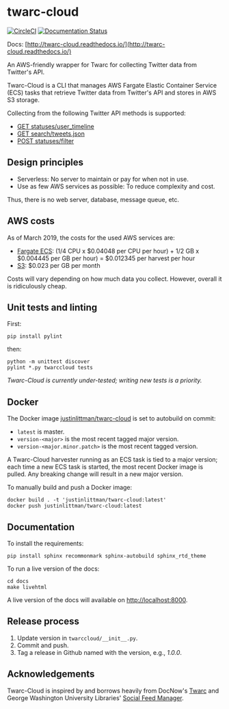 # twarc-cloud
[![CircleCI](https://circleci.com/gh/justinlittman/twarc-cloud.svg?style=svg)](https://circleci.com/gh/justinlittman/twarc-cloud)
[![Documentation Status](https://readthedocs.org/projects/twarc-cloud/badge/?version=latest)](https://twarc-cloud.readthedocs.io/en/latest/?badge=latest)

Docs: [http://twarc-cloud.readthedocs.io/](http://twarc-cloud.readthedocs.io/)

An AWS-friendly wrapper for Twarc for collecting Twitter data from Twitter's API.

Twarc-Cloud is a CLI that manages AWS Fargate Elastic Container Service (ECS) tasks that retrieve Twitter data from Twitter's API
and stores in AWS S3 storage.

Collecting from the following Twitter API methods is supported:
* [GET statuses/user_timeline](https://developer.twitter.com/en/docs/tweets/timelines/api-reference/get-statuses-user_timeline)
* [GET search/tweets.json](https://developer.twitter.com/en/docs/tweets/search/api-reference/get-search-tweets)
* [POST statuses/filter](https://developer.twitter.com/en/docs/tweets/filter-realtime/overview/statuses-filter)

## Design principles

* Serverless: No server to maintain or pay for when not in use.
* Use as few AWS services as possible: To reduce complexity and cost.

Thus, there is no web server, database, message queue, etc.

## AWS costs

As of March 2019, the costs for the used AWS services are:
* [Fargate ECS](https://aws.amazon.com/fargate/pricing/): (1/4 CPU x $0.04048 per CPU per hour) + 1/2 GB x $0.004445 per GB per hour) = $0.012345 per harvest per hour
* [S3](https://aws.amazon.com/s3/pricing/): $0.023 per GB per month

Costs will vary depending on how much data you collect. However, overall it is ridiculously cheap.

## Unit tests and linting
First:
```
pip install pylint
```

then:
```
python -m unittest discover
pylint *.py twarccloud tests

```

_Twarc-Cloud is currently under-tested; writing new tests is a priority._ 


## Docker
The Docker image [justinlittman/twarc-cloud](https://hub.docker.com/r/justinlittman/twarc-cloud) is set to autobuild on commit:
* `latest` is master.
* `version-<major>` is the most recent tagged major version.
* `version-<major.minor.patch>` is the most recent tagged version.

A Twarc-Cloud harvester running as an ECS task is tied to a major version; each time a new ECS task is started, the most
recent Docker image is pulled. Any breaking change will result in a new major version. 

To manually build and push a Docker image:
```
docker build . -t 'justinlittman/twarc-cloud:latest'
docker push justinlittman/twarc-cloud:latest
```

## Documentation

To install the requirements:
```
pip install sphinx recommonmark sphinx-autobuild sphinx_rtd_theme

```

To run a live version of the docs:
```
cd docs
make livehtml
```

A live version of the docs will available on [http://localhost:8000](http://localhost:8000).

## Release process
1. Update version in `twarccloud/__init__.py`.
2. Commit and push.
3. Tag a release in Github named with the version, e.g., _1.0.0_.

## Acknowledgements

Twarc-Cloud is inspired by and borrows heavily from DocNow's [Twarc](https://github.com/DocNow/twarc) and 
George Washington University Libraries' [Social Feed Manager](http://go.gwu.edu/sfm).
